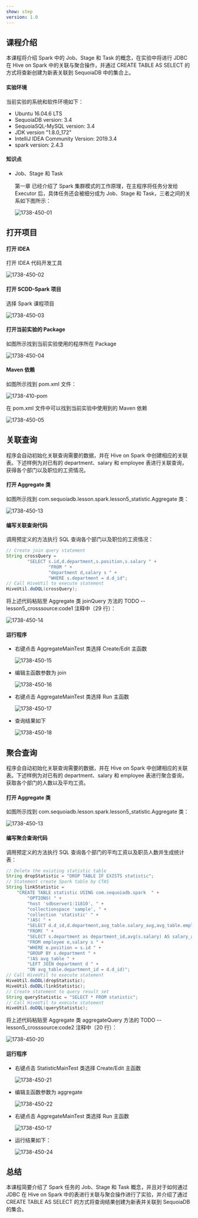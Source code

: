 ```yaml
---
show: step
version: 1.0 
---
```


## 课程介绍

本课程将介绍 Spark 中的 Job、Stage 和 Task 的概念，在实验中将进行 JDBC 在 Hive on Spark 中的关联与聚合操作，并通过 CREATE TABLE AS SELECT 的方式将查新创建为新表关联到 SequoiaDB 中的集合上。

####  实验环境

当前实验的系统和软件环境如下：

* Ubuntu 16.04.6 LTS
* SequoiaDB version: 3.4
* SequoiaSQL-MySQL version: 3.4
* JDK version "1.8.0_172"
* IntelliJ IDEA Community Version: 2019.3.4
* spark version: 2.4.3

#### 知识点

* Job、Stage 和 Task

  第一章 已经介绍了 Spark 集群模式的工作原理，在主程序将任务分发给 Executor 后，具体任务还会被细分成为 Job、Stage 和 Task，三者之间的关系如下图所示：

  ![1738-450-01](https://doc.shiyanlou.com/courses/1738/1207281/0f064f9b7bba2fe40b2eedd04d5b8c9b-0)


## 打开项目

#### 打开 IDEA

打开 IDEA 代码开发工具

![1738-450-02](https://doc.shiyanlou.com/courses/1738/1207281/6e42a341e6653412eb18e192d14bda70-0)

#### 打开 SCDD-Spark 项目

选择 Spark 课程项目

![1738-450-03](https://doc.shiyanlou.com/courses/1738/1207281/391e8241ca323719465931dec1e39f1e-0)

#### 打开当前实验的 Package

如图所示找到当前实验使用的程序所在 Package

![1738-450-04](https://doc.shiyanlou.com/courses/1738/1207281/1f20ee7606b07028b2039da63b491a55-0)

#### Maven 依赖

如图所示找到 pom.xml 文件：

![1738-410-pom](https://doc.shiyanlou.com/courses/1738/1207281/2096e77f8ff05283b1b51e9f5182b861-0)

在 pom.xml 文件中可以找到当前实验中使用到的 Maven 依赖

![1738-450-05](https://doc.shiyanlou.com/courses/1738/1207281/9caf84d7c768b4a9d9d745f4ed1d3d80-0)

## 关联查询

程序会自动初始化关联查询需要的数据，并在 Hive on Spark 中创建相应的关联表。下述样例为对已有的 department、salary 和 employee 表进行关联查询，获得各个部门以及职位的工资情况。

#### 打开 Aggregate 类

如图所示找到 com.sequoiadb.lesson.spark.lesson5_statistic.Aggregate 类：

![1738-450-13](https://doc.shiyanlou.com/courses/1738/1207281/a004001a1c2302b322e719817f3b87e6-0)

#### 编写关联查询代码

调用预定义的方法执行 SQL 查询各个部门以及职位的工资情况：

```java
// Create join query statement
String crossQuery =
        "SELECT s.id,d.department,s.position,s.salary " +
                "FROM " +
                "department d,salary s " +
                "WHERE s.department = d.d_id";
// Call HiveUtil to execute statement
HiveUtil.doDQL(crossQuery);
```

将上述代码粘贴至 Aggregate 类 joinQuery 方法的 TODO -- lesson5_crosssource:code1 注释中（29 行）：

![1738-450-14](https://doc.shiyanlou.com/courses/1738/1207281/6b1dd1042633f7dd98a3d925f4b8ef47-0)

#### 运行程序

* 右键点击 AggregateMainTest 类选择 Create/Edit 主函数

  ![1738-450-15](https://doc.shiyanlou.com/courses/1738/1207281/54c7f46b9a822bd6e3e22a2fcda13f27-0)

* 编辑主函数参数为 join

  ![1738-450-16](https://doc.shiyanlou.com/courses/1738/1207281/cf0283a67693f6f14d3bbfa6f9e5b3f3-0)

* 右键点击 AggregateMainTest 类选择 Run 主函数

  ![1738-450-17](https://doc.shiyanlou.com/courses/1738/1207281/bbdbe4398d8e38c8a65fa3624ceeca47-0)

* 查询结果如下

  ![1738-450-18](https://doc.shiyanlou.com/courses/1738/1207281/0efd652dcc7e288999cc990531c6232e-0)

## 聚合查询

程序会自动初始化关联查询需要的数据，并在 Hive on Spark 中创建相应的关联表。下述样例为对已有的 department、salary 和 employee 表进行聚合查询，获取各个部门的人数以及平均工资。

#### 打开 Aggregate 类

如图所示找到 com.sequoiadb.lesson.spark.lesson5_statistic.Aggregate 类：

![1738-450-13](https://doc.shiyanlou.com/courses/1738/1207281/a004001a1c2302b322e719817f3b87e6-0)

#### 编写聚合查询代码

调用预定义的方法执行 SQL 查询各个部门的平均工资以及职员人数并生成统计表：

```java
// Delete the existing statistic table
String dropStatistic = "DROP TABLE IF EXISTS statistic";
// Statement create Spark table by CTAS
String linkStatistic =
    "CREATE TABLE statistic USING com.sequoiadb.spark  " +
        "OPTIONS( " +
        "host 'sdbserver1:11810', " +
        "collectionspace 'sample', " +
        "collection 'statistic' " +
        ")AS( " +
        "SELECT d.d_id,d.department,avg_table.salary_avg,avg_table.employee_num " +
        "FROM( " +
        "SELECT s.department as department_id,avg(s.salary) AS salary_avg,count(1) AS employee_num " +
        "FROM employee e,salary s " +
        "WHERE e.position = s.id " +
        "GROUP BY s.department " +
        ")AS avg_table " +
        "LEFT JOIN department d " +
        "ON avg_table.department_id = d.d_id)";
// Call HiveUtil to execute statement
HiveUtil.doDDL(dropStatistic);
HiveUtil.doDDL(linkStatistic);
// Create statement to query result set
String queryStatistic = "SELECT * FROM statistic";
// Call HiveUtil to execute statement
HiveUtil.doDQL(queryStatistic);
```

将上述代码粘贴至 Aggregate 类 aggregateQuery 方法的 TODO -- lesson5_crosssource:code2 注释中（20 行）：

![1738-450-20](https://doc.shiyanlou.com/courses/1738/1207281/a0947fbaf9ae0da48ced970a80218bb8-0)

#### 运行程序

* 右键点击 StatisticMainTest 类选择 Create/Edit 主函数

  ![1738-450-21](https://doc.shiyanlou.com/courses/1738/1207281/9557841609c0d9c42aa6b80630127785-0)

* 编辑主函数参数为 aggregate

  ![1738-450-22](https://doc.shiyanlou.com/courses/1738/1207281/7bf9d21a2c016c0bad869ad4d885317c-0)

* 右键点击 AggregateMainTest 类选择 Run 主函数

  ![1738-450-17](https://doc.shiyanlou.com/courses/1738/1207281/bbdbe4398d8e38c8a65fa3624ceeca47-0)

* 运行结果如下：

  ![1738-450-24](https://doc.shiyanlou.com/courses/1738/1207281/bc8b97e31486d913da6efe96fe733f2f-0)


## 总结

本课程简要介绍了 Spark 任务的 Job、Stage 和 Task 概念，并且对于如何通过 JDBC 在 Hive on Spark 中的表进行关联与聚合操作进行了实验，并介绍了通过 CREATE TABLE AS SELECT 的方式将查询结果创建为新表并关联到 SequoiaDB 的集合。

